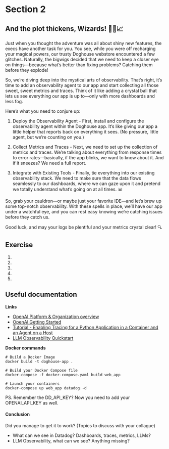 # Section 2

## And the plot thickens, Wizards! 🧙‍♀️📈

Just when you thought the adventure was all about shiny new features, the execs have another task for you. You see, while you were off recharging your magical powers, our trusty Doghouse webstore encountered a few glitches. Naturally, the bigwigs decided that we need to keep a closer eye on things—because what’s better than fixing problems? Catching them before they explode!

So, we’re diving deep into the mystical arts of observability. That’s right, it’s time to add an observability agent to our app and start collecting all those sweet, sweet metrics and traces. Think of it like adding a crystal ball that lets us see everything our app is up to—only with more dashboards and less fog.

Here’s what you need to conjure up:

1. Deploy the Observability Agent - First, install and configure the observability agent within the Doghouse app. It’s like giving our app a little helper that reports back on everything it sees. (No pressure, little agent, but we’re counting on you.)

2. Collect Metrics and Traces - Next, we need to set up the collection of metrics and traces. We’re talking about everything from response times to error rates—basically, if the app blinks, we want to know about it. And if it sneezes? We need a full report.

3. Integrate with Existing Tools - Finally, tie everything into our existing observability stack. We need to make sure that the data flows seamlessly to our dashboards, where we can gaze upon it and pretend we totally understand what’s going on at all times. 📊

So, grab your cauldron—or maybe just your favorite IDE—and let’s brew up some top-notch observability. With these spells in place, we’ll have our app under a watchful eye, and you can rest easy knowing we’re catching issues before they catch us.

Good luck, and may your logs be plentiful and your metrics crystal clear! 🔍

## Exercise
1. 
2. 
3. 
4. 
5. 

## Useful documentation

**Links**

- [OpenAI Platform & Organization overview](https://platform.openai.com/organization/api-keys)
- [OpenAI Getting Started](https://platform.openai.com/docs/guides/chat-completions/getting-started)
- [Tutorial - Enabling Tracing for a Python Application in a Container and an Agent on a Host](https://docs.datadoghq.com/tracing/guide/tutorial-enable-python-container-agent-host/)
- [LLM Observability Quickstart](https://docs.datadoghq.com/llm_observability/quickstart/?site=us)

**Docker commands** 
```
# Build a Docker Image
docker build -t doghouse-app .

# Build your Docker Compose file
docker-compose -f docker-compose.yaml build web_app

# Launch your containers
docker-compose up web_app datadog -d
```

PS. Remember the DD_API_KEY? Now you need to add your OPENAI_API_KEY as well.


#### Conclusion

Did you manage to get it to work? 
(Topics to discuss with your collague)
- What can we see in Datadog? Dashboards, traces, metrics, LLMs?
- LLM Observability, what can we see? Anything missing?


